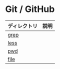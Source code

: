 # Git / GitHub
|ディレクトリ|説明|
|:--|:--|
|[grep](./src/grep.md)||
|[less](./src/less.md)||
|[pwd](./src/pwd.md)||
|[file](./src/file.md)||


